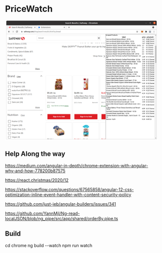 # PriceWatch

![alt text](https://github.com/maddadder/pricewatch/blob/master/Screenshot.png?raw=true)

## Help Along the way

https://medium.com/angular-in-depth/chrome-extension-with-angular-why-and-how-778200b87575

https://react.christmas/2020/12

https://stackoverflow.com/questions/67565858/angular-12-css-optimization-inline-event-handler-with-content-security-policy

https://github.com/just-jeb/angular-builders/issues/341

https://github.com/YannMjl/Ng-read-localJSON/blob/ng_pipe/src/app/shared/orderBy.pipe.ts


## Build

cd chrome
ng build --watch
npm run watch
